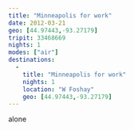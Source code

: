 ```yaml
---
title: "Minneapolis for work"
date: 2012-03-21
geo: [44.97443,-93.27179]
tripit: 33468669
nights: 1
modes: ["air"]
destinations:
  -
    title: "Minneapolis for work"
    nights: 1
    location: "W Foshay"
    geo: [44.97443,-93.27179]
---
```


alone
